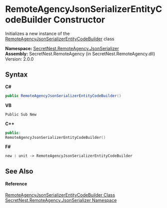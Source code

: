 # RemoteAgencyJsonSerializerEntityCodeBuilder Constructor 
 

Initializes a new instance of the <a href="T_SecretNest_RemoteAgency_JsonSerializer_RemoteAgencyJsonSerializerEntityCodeBuilder">RemoteAgencyJsonSerializerEntityCodeBuilder</a> class

**Namespace:**&nbsp;<a href="N_SecretNest_RemoteAgency_JsonSerializer">SecretNest.RemoteAgency.JsonSerializer</a><br />**Assembly:**&nbsp;SecretNest.RemoteAgency (in SecretNest.RemoteAgency.dll) Version: 2.0.0

## Syntax

**C#**<br />
``` C#
public RemoteAgencyJsonSerializerEntityCodeBuilder()
```

**VB**<br />
``` VB
Public Sub New
```

**C++**<br />
``` C++
public:
RemoteAgencyJsonSerializerEntityCodeBuilder()
```

**F#**<br />
``` F#
new : unit -> RemoteAgencyJsonSerializerEntityCodeBuilder
```


## See Also


#### Reference
<a href="T_SecretNest_RemoteAgency_JsonSerializer_RemoteAgencyJsonSerializerEntityCodeBuilder">RemoteAgencyJsonSerializerEntityCodeBuilder Class</a><br /><a href="N_SecretNest_RemoteAgency_JsonSerializer">SecretNest.RemoteAgency.JsonSerializer Namespace</a><br />